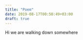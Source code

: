 ```yaml
---
title: "Poem"
date: 2019-08-17T00:58:49+03:00
draft: true
---
```


Hi we are walking down somewhere
